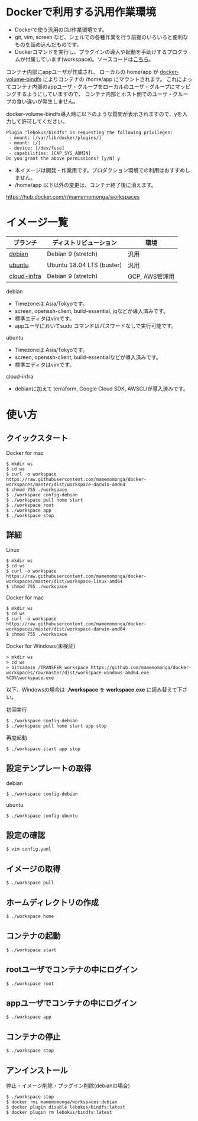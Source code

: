 # Dockerで利用する汎用作業環境

* Dockerで使う汎用のCLI作業環境です。
* git, vim, screen など、シェルでの各種作業を行う前提のいろいろと便利なものを詰め込んだものです。
* Dockerコマンドを実行し、プラグインの導入や起動を手助けするプログラムが付属しています(workspace)。ソースコードは[こちら](./src)。

コンテナ内部にappユーザが作成され、
ローカルの home/app が [docker-volume-bindfs](https://github.com/lebokus/docker-volume-bindfs) によりコンテナの /home/app にマウントされます。
これによってコンテナ内部のappユーザ・グループをローカルのユーザ・グループにマッピングするようにしていますので、
コンテナ内部とホスト側でのユーザ・グループの食い違いが発生しません。

docker-volume-bindfs導入時に以下のような質問が表示されますので、yを入力して許可してください。

	Plugin "lebokus/bindfs" is requesting the following privileges:
	 - mount: [/var/lib/docker/plugins/]
	 - mount: [/]
	 - device: [/dev/fuse]
	 - capabilities: [CAP_SYS_ADMIN]
	Do you grant the above permissions? [y/N] y

* 本イメージは開発・作業用です。プロダクション環境での利用はおすすめしません。
* /home/app 以下以外の変更は、コンテナ終了後に消えます。

https://hub.docker.com/r/mamemomonga/workspaces

# イメージ一覧

ブランチ | ディストリビューション    | 環境
---------|---------------------------|----
[debian](https://github.com/mamemomonga/docker-workspaces/tree/debian) | Debian 9 (stretch)        | 汎用
[ubuntu](https://github.com/mamemomonga/docker-workspaces/tree/ubuntu) | Ubuntu 18.04 LTS (buster) | 汎用
[cloud-infra](https://github.com/mamemomonga/docker-workspaces/tree/cloud-infra) | Debian 9 (stretch) | GCP, AWS管理用

debian

* Timezoneは Asia/Tokyoです。
* screen, openssh-client, build-essential, jqなどが導入済みです。
* 標準エディタはvimです。
* appユーザにおいてsudo コマンドはパスワードなしで実行可能です。

ubuntu

* Timezoneは Asia/Tokyoです。
* screen, openssh-client, build-essentialなどが導入済みです。
* 標準エディタはvimです。

cloud-infra

* debianに加えて terraform, Google Cloud SDK, AWSCLIが導入済みです。

# 使い方 

## クイックスタート

Docker for mac

	$ mkdir ws
	$ cd ws
	$ curl -o workspace https://raw.githubusercontent.com/mamemomonga/docker-workspaces/master/dist/workspace-darwin-amd64
	$ chmod 755 ./workspace
	$ ./workspace config-debian
	$ ./workspace pull home start
	$ ./workspace root
	$ ./workspace app
	$ ./workspace stop

## 詳細

Linux

	$ mkdir ws
	$ cd ws
	$ curl -o workspace https://raw.githubusercontent.com/mamemomonga/docker-workspaces/master/dist/workspace-linux-amd64
	$ chmod 755 ./workspace

Docker for mac

	$ mkdir ws
	$ cd ws
	$ curl -o workspace https://raw.githubusercontent.com/mamemomonga/docker-workspaces/master/dist/workspace-darwin-amd64
	$ chmod 755 ./workspace

Docker for Windows(未検証)

	> mkdir ws
	> cd ws
	> bitsadmin /TRANSFER workspace https://github.com/mamemomonga/docker-workspaces/raw/master/dist/workspace-windows-amd64.exe %CD%\workspace.exe

以下、Windowsの場合は **./workspace** を **workspace.exe** に読み替えて下さい。

初回実行

	$ ./workspace config-debian
	$ ./workspace pull home start app stop

再度起動

	$ ./workspace start app stop

## 設定テンプレートの取得

debian

	$ ./workspace config-debian

ubuntu

	$ ./workspace config-ubuntu

## 設定の確認

	$ vim config.yaml

## イメージの取得

	$ ./workspace pull

## ホームディレクトリの作成

	$ ./workspace home

## コンテナの起動

	$ ./workspace start

## rootユーザでコンテナの中にログイン

	$ ./workspace root

## appユーザでコンテナの中にログイン

	$ ./workspace app

## コンテナの停止

	$ ./workspace stop

## アンインストール

停止・イメージ削除・プラグイン削除(debianの場合)

	$ ./workspace stop
	$ docker rmi mamemomonga/workspaces:debian
	$ docker plugin disable lebokus/bindfs:latest
	$ docker plugin rm lebokus/bindfs:latest
